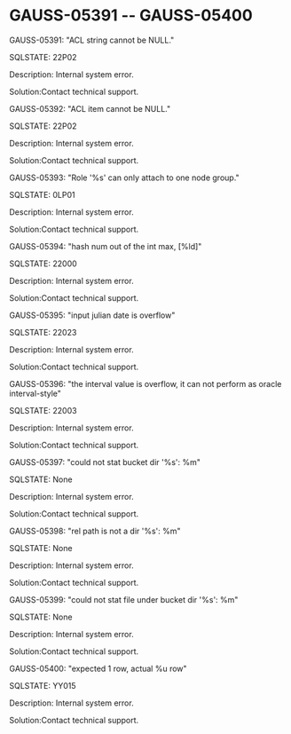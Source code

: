 # GAUSS-05391 -- GAUSS-05400<a name="EN-US_TOPIC_0302073178"></a>

GAUSS-05391: "ACL string cannot be NULL."

SQLSTATE: 22P02

Description: Internal system error.

Solution:Contact technical support.

GAUSS-05392: "ACL item cannot be NULL."

SQLSTATE: 22P02

Description: Internal system error.

Solution:Contact technical support.

GAUSS-05393: "Role '%s' can only attach to one node group."

SQLSTATE: 0LP01

Description: Internal system error.

Solution:Contact technical support.

GAUSS-05394: "hash num out of the int max, \[%ld\]"

SQLSTATE: 22000

Description: Internal system error.

Solution:Contact technical support.

GAUSS-05395: "input julian date is overflow"

SQLSTATE: 22023

Description: Internal system error.

Solution:Contact technical support.

GAUSS-05396: "the interval value is overflow, it can not perform as oracle interval-style"

SQLSTATE: 22003

Description: Internal system error.

Solution:Contact technical support.

GAUSS-05397: "could not stat bucket dir '%s': %m"

SQLSTATE: None

Description: Internal system error.

Solution:Contact technical support.

GAUSS-05398: "rel path is not a dir '%s': %m"

SQLSTATE: None

Description: Internal system error.

Solution:Contact technical support.

GAUSS-05399: "could not stat file under bucket dir '%s': %m"

SQLSTATE: None

Description: Internal system error.

Solution:Contact technical support.

GAUSS-05400: "expected 1 row, actual %u row"

SQLSTATE: YY015

Description: Internal system error.

Solution:Contact technical support.

